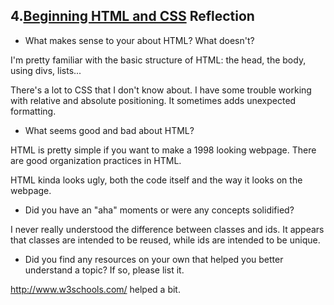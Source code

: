## 4.[Beginning HTML and CSS](4_beginning_HTML_CSS/readme.mc) Reflection

* What makes sense to your about HTML? What doesn't?  

I'm pretty familiar with the basic structure of HTML: the head, the body, using divs, lists...

There's a lot to CSS that I don't know about. I have some trouble working with relative and absolute positioning. It sometimes adds unexpected formatting.

* What seems good and bad about HTML?  

HTML is pretty simple if you want to make a 1998 looking webpage.  There are good organization practices in HTML.

HTML kinda looks ugly, both the code itself and the way it looks on the webpage.


* Did you have an "aha" moments or were any concepts solidified?  

I never really understood the difference between classes and ids.  It appears that classes are intended to be reused, while ids are intended to be unique.

* Did you find any resources on your own that helped you better understand a topic? If so, please list it.  

http://www.w3schools.com/ helped a bit.

<!-- Add your reflection here. Remove the comment markers -->
